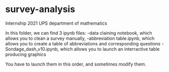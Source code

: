 # survey-analysis
Internship 2021 UPS department of mathematics

In this folder, we can find 3 ipynb files:
-data claining notebook, which allows you to clean a survey manually,
-abbreviation table.ipynb, which allows you to create a table of abbreviations and corresponding questions
-Sondage_dash_v10.ipynb, which allows you to launch an interractive table producing graphics

You have to launch them in this order, and sometimes modify them.
